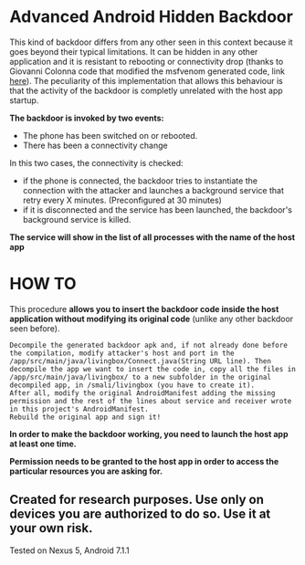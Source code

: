 # Advanced Android Hidden Backdoor

This kind of backdoor differs from any other seen in this context because it goes beyond their typical limitations. It can be hidden in any other application and it is resistant to rebooting or connectivity drop (thanks to Giovanni Colonna code that modified the msfvenom generated code, link [here](https://github.com/giovannicolonna/msfvenom-backdoor-android)).
The peculiarity of this implementation that allows this behaviour is that the activity of the backdoor is completly unrelated with the host app startup.

**The backdoor is invoked by two events:**

* The phone has been switched on or rebooted.
* There has been a connectivity change

In this two cases, the connectivity is checked:
* if the phone is connected, the backdoor tries to instantiate the connection with the attacker and launches a background service that retry every X minutes. (Preconfigured at 30 minutes)
* if it is disconnected and the service has been launched, the backdoor's background service is killed.

**The service will show in the list of all processes with the name of the host app**

# HOW TO
This procedure **allows you to insert the backdoor code inside the host application without modifying its original code** (unlike any other backdoor seen before).
```
Decompile the generated backdoor apk and, if not already done before the compilation, modify attacker's host and port in the /app/src/main/java/livingbox/Connect.java(String URL line). Then decompile the app we want to insert the code in, copy all the files in /app/src/main/java/livingbox/ to a new subfolder in the original decompiled app, in /smali/livingbox (you have to create it).
After all, modify the original AndroidManifest adding the missing permission and the rest of the lines about service and receiver wrote in this project's AndroidManifest.
Rebuild the original app and sign it!
```
**In order to make the backdoor working, you need to launch the host app at least one time.**

**Permission needs to be granted to the host app in order to access the particular resources you are asking for.**

## Created for research purposes. Use only on devices you are authorized to do so. Use it at your own risk.
Tested on Nexus 5, Android 7.1.1

